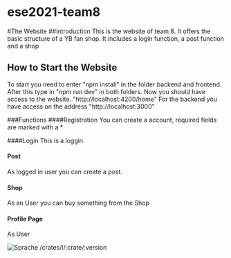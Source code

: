# ese2021-team8
#The Website
##introduction
This is the website of team 8. It offers the basic structure of a YB fan shop.
It includes a login function, a post function and a shop

## How to Start the Website
To start you need to enter "npm install" in the folder backend and frontend.
After this type in "npm run dev" in both folders.
Now you should have access to the website. "http://localhost:4200/home"
For the backend you have access on the address "http://localhost:3000"

###Functions
####Registration
You can create a account, required fields are marked with a *

####Login 
This is a loggin

#### Post 
As logged in user you can create a post.

#### Shop 
As an User you can buy something from the Shop 

#### Profile Page 
As User 



![Sprache](https://img.shields.io/badge/-English-red)
/crates/l/:crate/:version